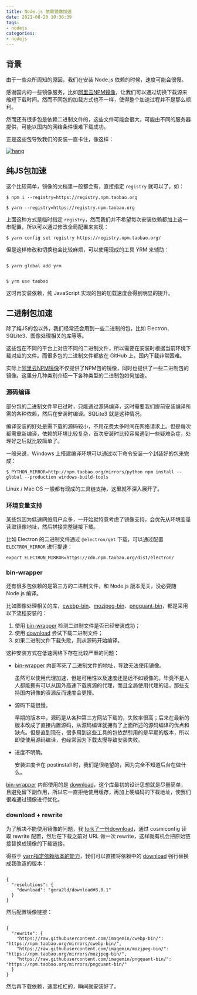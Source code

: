```yaml
---
title: Node.js 依赖镜像加速
date: 2021-08-20 10:36:39
tags:
- nodejs
categories: 
- nodejs
---
```


## [](https://gera2ld.space/posts/nodejs-mirror/#%E8%83%8C%E6%99%AF)背景

由于一些众所周知的原因，我们在安装 Node.js 依赖的时候，速度可能会很慢。

感谢国内的一些镜像服务，比如[阿里云NPM镜像](https://developer.aliyun.com/mirror/NPM)，让我们可以通过切换下载源来缩短下载时间。然而不同包的加载方式也不一样，使得整个加速过程并不是那么顺利。

然而还有很多包是依赖二进制文件的，这些文件可能会很大，可能由不同的服务器提供，可能以国内的网络条件很难下载成功。

正是这些包导致我们的安装一直卡住，像这样：

 [![hang](https://gitee.com/hxf88/imgrepo/raw/master/img/hang.png "hang")](https://gera2ld.space/static/01e36218d448a320d4c0107984ca66c5/1abaa/hang.png) 

## [](https://gera2ld.space/posts/nodejs-mirror/#%E7%BA%AFjs%E5%8C%85%E5%8A%A0%E9%80%9F)纯JS包加速

这个比较简单，镜像的文档里一般都会有，直接指定 `registry` 就可以了，如：

```
$ npm i --registry=https://registry.npm.taobao.org

$ yarn --registry=https://registry.npm.taobao.org
```

上面这种方式是临时指定 `registry`，然而我们并不希望每次安装依赖都加上这一串配置，所以可以通过修改全局配置来实现：

```
$ yarn config set registry https://registry.npm.taobao.org/
```

但是这样修改和切换也会比较麻烦，可以使用现成的工具 YRM 来辅助：

```

$ yarn global add yrm


$ yrm use taobao
```

这时再安装依赖，纯 JavaScript 实现的包的加载速度会得到明显的提升。

## [](https://gera2ld.space/posts/nodejs-mirror/#%E4%BA%8C%E8%BF%9B%E5%88%B6%E5%8C%85%E5%8A%A0%E9%80%9F)二进制包加速

除了纯JS的包以外，我们经常还会用到一些二进制的包，比如 Electron、SQLite3、图像处理相关的库等等。

这些包在不同的平台上对应不同的二进制文件，所以需要在安装时根据当前环境下载对应的文件。而很多包的二进制文件都放在 GitHub 上，国内下载非常困难。

实际上[阿里云NPM镜像](https://developer.aliyun.com/mirror/NPM)不仅提供了NPM包的镜像，同时也提供了一些二进制包的镜像。这里分几种类别介绍一下各种类型的二进制包如何加速。

### [](https://gera2ld.space/posts/nodejs-mirror/#%E6%BA%90%E7%A0%81%E7%BC%96%E8%AF%91)源码编译

部分包的二进制文件早已过时，只能通过源码编译，这时需要我们提前安装编译所需的各种依赖，然后在安装时编译。SQLite3 就是这种情况。

编译安装的好处是需下载的源码较小，不用花费太多时间在网络请求上。但是每次都需重新编译，依赖的环境比较复杂，首次安装时比较容易遇到一些疑难杂症，处理好之后就比较简单了。

一般来说，Windows 上搭建编译环境可以通过以下命令安装一个封装好的包来完成：

```
$ PYTHON_MIRROR=http://npm.taobao.org/mirrors/python npm install --global --production windows-build-tools
```

Linux / Mac OS 一般都有现成的工具链支持，这里就不深入展开了。

### [](https://gera2ld.space/posts/nodejs-mirror/#%E7%8E%AF%E5%A2%83%E5%8F%98%E9%87%8F%E6%94%AF%E6%8C%81)环境变量支持

某些包因为低速网络用户众多，一开始就特意考虑了镜像支持，会优先从环境变量读取镜像地址，然后拼接完整链接下载。

比如 Electron 的二进制文件通过 `@electron/get` 下载，可以通过配置 `ELECTRON_MIRROR` 进行提速：

```
export ELECTRON_MIRROR=https://cdn.npm.taobao.org/dist/electron/
```

### [](https://gera2ld.space/posts/nodejs-mirror/#bin-wrapper)bin-wrapper

还有很多包依赖的是第三方的二进制文件，和 Node.js 版本无关，没必要随 Node.js 编译。

比如图像处理相关的库，[cwebp-bin](https://github.com/imagemin/cwebp-bin)、[mozjpeg-bin](https://github.com/imagemin/mozjpeg-bin)、[pngquant-bin](https://github.com/imagemin/pngquant-bin)，都是采用以下流程安装的：

1.  使用 [bin-wrapper](https://github.com/kevva/bin-wrapper) 检测二进制文件是否已经安装成功；
2.  使用 [download](https://github.com/kevva/download) 尝试下载二进制文件；
3.  如果二进制文件下载失败，则从源码开始编译。

这种安装方式在低速网络下存在比较严重的问题：

-   [bin-wrapper](https://github.com/kevva/bin-wrapper) 内部写死了二进制文件的地址，导致无法使用镜像。
    
    虽然可以使用代理加速，但是可用性以及速度还是远不如镜像的。毕竟不是人人都能拥有可以从国外高速下载资源的代理，而且全局使用代理的话，那些支持国内镜像的资源反而速度会更慢。
    
-   源码下载很慢。
    
    早期的版本中，源码是从各种第三方网站下载的，失败率很高；后来在最新的版本改成了直接内置源码，从源码编译就拥有了上面所述的源码编译的优点和缺点。但是直到现在，很多用到这些工具的包依然引用的是早期的版本，所以即使使用源码编译，也经常因为下载太慢导致安装失败。
    
-   进度不明确。
    
    安装进度卡在 postinstall 时，我们是很绝望的，因为完全不知道后台在做什么。
    

[bin-wrapper](https://github.com/kevva/bin-wrapper) 内部使用的是 [download](https://github.com/kevva/download)，这个库最初的设计思想就是尽量简单，且避免留下副作用，所以它一直拒绝使用缓存，再加上硬编码的下载地址，使我们很难通过镜像进行优化。

### [](https://gera2ld.space/posts/nodejs-mirror/#download--rewrite)download + rewrite

为了解决不能使用镜像的问题，我 [fork了一份download](https://github.com/gera2ld/download)，通过 cosmiconfig 读取 rewrite 配置，然后在下载之前对 URL 做一次 rewrite，这样就有机会把原始链接替换成镜像的下载链接。

得益于 [yarn指定依赖版本的能力](https://classic.yarnpkg.com/en/docs/selective-version-resolutions/)，我们可以直接将依赖中的 [download](https://github.com/kevva/download) 强行替换成我改造的版本：

```

{
  "resolutions": {
    "download": "gera2ld/download#8.0.1"
  }
}
```

然后配置镜像链接：

```

{
  "rewrite": {
    "https://raw.githubusercontent.com/imagemin/cwebp-bin/": "https://npm.taobao.org/mirrors/cwebp-bin/",
    "https://raw.githubusercontent.com/imagemin/mozjpeg-bin/": "https://npm.taobao.org/mirrors/mozjpeg-bin/",
    "https://raw.githubusercontent.com/imagemin/pngquant-bin/": "https://npm.taobao.org/mirrors/pngquant-bin/"
  }
}
```

然后再下载依赖，速度杠杠的，瞬间就安装好了。
